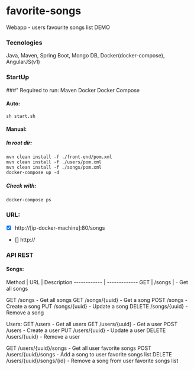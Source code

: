 # favorite-songs
Webapp - users favourite songs list DEMO

### Tecnologies
Java, Maven, Spring Boot, Mongo DB, Docker(docker-compose), AngularJS(v1)

### StartUp
###" Required to run:
Maven
Docker
Docker Compose
#### Auto:
```
sh start.sh
```
#### Manual:
##### In root dir:
```
mvn clean install -f ./front-end/pom.xml
mvn clean install -f ./users/pom.xml
mvn clean install -f ./songs/pom.xml
docker-compose up -d
```
##### Check with:
```
docker-compose ps
```
### URL: 
- [X] http://[ip-docker-machine]:80/songs
- [] http://

### API REST
#### Songs:
Method | URL | Description
------------ | -------------
GET | /songs | - Get all songs

GET     /songs              - Get all songs
GET     /songs/{uuid}       - Get a song
POST    /songs              - Create a song
PUT     /songs/{uuid}       - Update a song
DELETE  /songs/{uuid}       - Remove a song

Users:
GET     /users              - Get all users
GET     /users/{uuid}       - Get a user
POST    /users              - Create a user
PUT     /users/{uuid}       - Update a user
DELETE  /users/{uuid}       - Remove a user

GET     /users/{uuid}/songs         - Get all user favorite songs
POST    /users/{uuid}/songs         - Add a song to user favorite songs list
DELETE  /users/{uuid}/songs/{id}    - Remove a song from user favorite songs list
